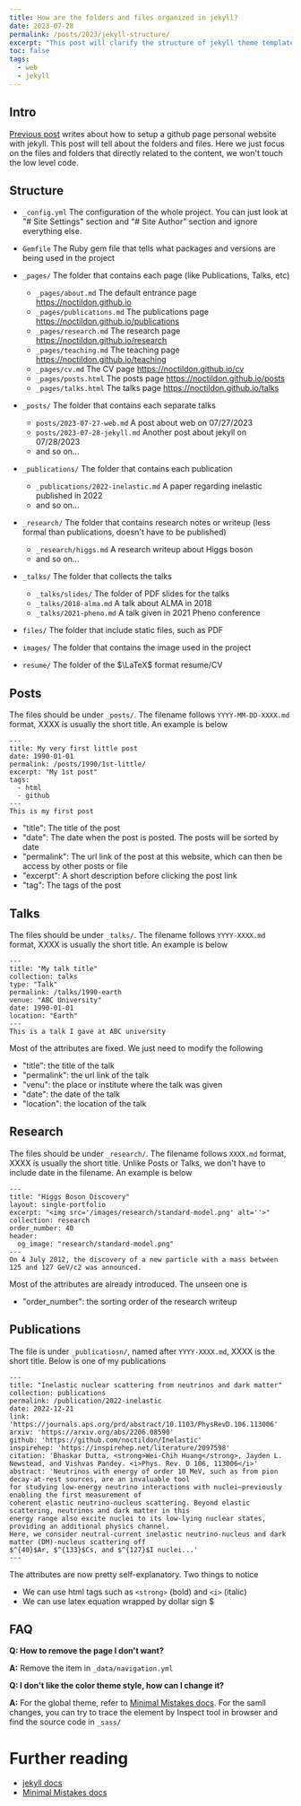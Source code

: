 ```yaml
---
title: How are the folders and files organized in jekyll?
date: 2023-07-28
permalink: /posts/2023/jekyll-structure/
excerpt: "This post will clarify the structure of jekyll theme template"
toc: false
tags:
  - web
  - jekyll
---
```


## Intro
[Previous post](/posts/2023/web-setup/) writes about how to setup a github page personal website with jekyll. This post will tell about the folders and files. Here we just focus on the files and folders that directly related to the content, we won't touch the low level code.

## Structure
- `_config.yml` The configuration of the whole project. You can just look at "# Site Settings" section and "# Site Author" section and ignore everything else.

- `Gemfile` The Ruby gem file that tells what packages and versions are being used in the project

- `_pages/` The folder that contains each page (like Publications, Talks, etc)
  - `_pages/about.md` The default entrance page https://noctildon.github.io
  - `_pages/publications.md` The publications page https://noctildon.github.io/publications
  - `_pages/research.md` The research page https://noctildon.github.io/research
  - `_pages/teaching.md` The teaching page https://noctildon.github.io/teaching
  - `_pages/cv.md` The CV page https://noctildon.github.io/cv
  - `_pages/posts.html` The posts page https://noctildon.github.io/posts
  - `_pages/talks.html` The talks page https://noctildon.github.io/talks

- `_posts/` The folder that contains each separate talks
  - `posts/2023-07-27-web.md` A post about web on 07/27/2023
  - `posts/2023-07-28-jekyll.md` Another post about jekyll on 07/28/2023
  - and so on...

- `_publications/` The folder that contains each publication
  - `_publications/2022-inelastic.md` A paper regarding inelastic published in 2022
  - and so on...

- `_research/` The folder that contains research notes or writeup (less formal than publications, doesn't have to be published)
  - `_research/higgs.md` A research writeup about Higgs boson
  - and so on...

- `_talks/` The folder that collects the talks
  - `_talks/slides/` The folder of PDF slides for the talks
  - `_talks/2018-alma.md` A talk about ALMA in 2018
  - `_talks/2021-pheno.md` A talk given in 2021 Pheno conference

- `files/` The folder that include static files, such as PDF
- `images/` The folder that contains the image used in the project
- `resume/` The folder of the $\LaTeX$ format resume/CV


## Posts
The files should be under `_posts/`. The filename follows `YYYY-MM-DD-XXXX.md` format, XXXX is usually the short title. An example is below

```
---
title: My very first little post
date: 1990-01-01
permalink: /posts/1990/1st-little/
excerpt: "My 1st post"
tags:
  - html
  - github
---
This is my first post
```
* "title": The title of the post
* "date": The date when the post is posted. The posts will be sorted by date
* "permalink": The url link of the post at this website, which can then be access by other posts or file
* "excerpt": A short description before clicking the post link
* "tag": The tags of the post

## Talks
The files should be under `_talks/`. The filename follows `YYYY-XXXX.md` format, XXXX is usually the short title. An example is below
```
---
title: "My talk title"
collection: talks
type: "Talk"
permalink: /talks/1990-earth
venue: "ABC University"
date: 1990-01-01
location: "Earth"
---
This is a talk I gave at ABC university
```
Most of the attributes are fixed. We just need to modify the following
* "title": the title of the talk
* "permalink": the url link of the talk
* "venu": the place or institute where the talk was given
* "date": the date of the talk
* "location": the location of the talk


## Research
The files should be under `_research/`. The filename follows `XXXX.md` format, XXXX is usually the short title. Unlike Posts or Talks, we don't have to include date in the filename. An example is below

```
---
title: "Higgs Boson Discovery"
layout: single-portfolio
excerpt: "<img src='/images/research/standard-model.png' alt=''>"
collection: research
order_number: 40
header:
  og_image: "research/standard-model.png"
---
On 4 July 2012, the discovery of a new particle with a mass between 125 and 127 GeV/c2 was announced.
```
Most of the attributes are already introduced. The unseen one is
* "order_number": the sorting order of the research writeup


## Publications
The file is under `_publicatiosn/`, named after `YYYY-XXXX.md`, XXXX is the short title. Below is one of my publications
```
---
title: "Inelastic nuclear scattering from neutrinos and dark matter"
collection: publications
permalink: /publication/2022-inelastic
date: 2022-12-21
link: 'https://journals.aps.org/prd/abstract/10.1103/PhysRevD.106.113006'
arxiv: 'https://arxiv.org/abs/2206.08590'
github: 'https://github.com/noctildon/Inelastic'
inspirehep: 'https://inspirehep.net/literature/2097598'
citation: 'Bhaskar Dutta, <strong>Wei-Chih Huang</strong>, Jayden L. Newstead, and Vishvas Pandey. <i>Phys. Rev. D 106, 113006</i>'
abstract: 'Neutrinos with energy of order 10 MeV, such as from pion decay-at-rest sources, are an invaluable tool
for studying low-energy neutrino interactions with nuclei—previously enabling the first measurement of
coherent elastic neutrino-nucleus scattering. Beyond elastic scattering, neutrinos and dark matter in this
energy range also excite nuclei to its low-lying nuclear states, providing an additional physics channel.
Here, we consider neutral-current inelastic neutrino-nucleus and dark matter (DM)-nucleus scattering off
$^{40}$Ar, $^{133}$Cs, and $^{127}$I nuclei...'
---
```
The attributes are now pretty self-explanatory. Two things to notice
* We can use html tags such as `<strong>` (bold) and `<i>` (italic)
* We can use latex equation wrapped by dollar sign $


## FAQ
**Q: How to remove the page I don't want?**

**A:** Remove the item in `_data/navigation.yml`


**Q: I don't like the color theme style, how can I change it?**

**A:** For the global theme, refer to [Minimal Mistakes docs](https://mmistakes.github.io/minimal-mistakes/docs/configuration/#theme). For the samll changes, you can try to trace the element by Inspect tool in browser and find the source code in `_sass/`



# Further reading
- [jekyll docs](https://jekyllrb.com/docs/structure/)
- [Minimal Mistakes docs](https://mmistakes.github.io/minimal-mistakes/docs/structure/)